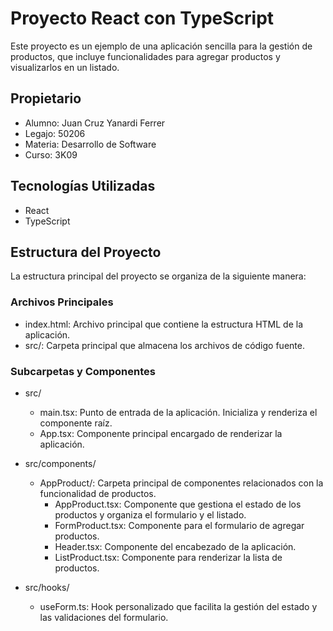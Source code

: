 # Proyecto React con TypeScript

Este proyecto es un ejemplo de una aplicación sencilla para la gestión de productos, que incluye funcionalidades para agregar productos y visualizarlos en un listado.

## Propietario
- Alumno: Juan Cruz Yanardi Ferrer
- Legajo: 50206
- Materia: Desarrollo de Software
- Curso: 3K09

## Tecnologías Utilizadas
- React
- TypeScript

## Estructura del Proyecto

La estructura principal del proyecto se organiza de la siguiente manera:

### Archivos Principales
- index.html: Archivo principal que contiene la estructura HTML de la aplicación.
- src/: Carpeta principal que almacena los archivos de código fuente.

### Subcarpetas y Componentes
- src/
  - main.tsx: Punto de entrada de la aplicación. Inicializa y renderiza el componente raíz.
  - App.tsx: Componente principal encargado de renderizar la aplicación.

- src/components/
  - AppProduct/: Carpeta principal de componentes relacionados con la funcionalidad de productos.
    - AppProduct.tsx: Componente que gestiona el estado de los productos y organiza el formulario y el listado.
    - FormProduct.tsx: Componente para el formulario de agregar productos.
    - Header.tsx: Componente del encabezado de la aplicación.
    - ListProduct.tsx: Componente para renderizar la lista de productos.
- src/hooks/
  - useForm.ts: Hook personalizado que facilita la gestión del estado y las validaciones del formulario.
